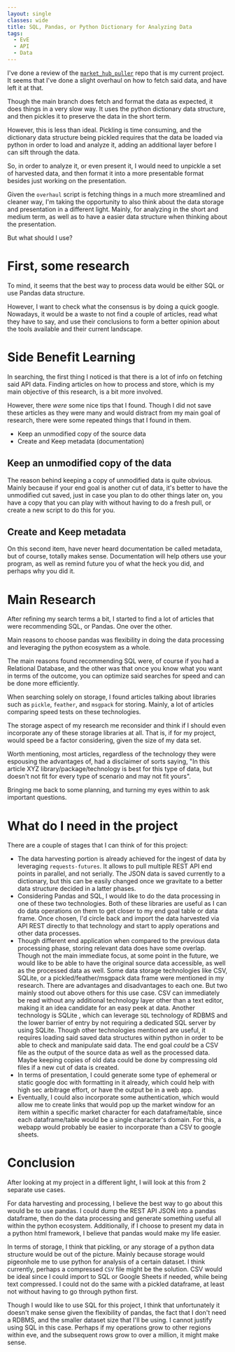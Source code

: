 ```yaml
---
layout: single
classes: wide
title: SQL, Pandas, or Python Dictionary for Analyzing Data
tags:
  - EvE
  - API
  - Data
---
```

I've done a review of the [`market_hub_puller`](https://github.com/Xavier-J-Ortiz/market_hub_puller) repo that is my current project. It seems that I've done a slight overhaul on how to fetch said data, and have left it at that.

Though the main branch does fetch and format the data as expected, it does things in a very slow way. It uses the python dictionary data structure, and then pickles it to preserve the data in the short term.

However, this is less than ideal. Pickling is time consuming, and the dictionary data structure being pickled requires that the data be loaded via python in order to load and analyze it, adding an additional layer before I can sift through the data.

So, in order to analyze it, or even present it, I would need to unpickle a set of harvested data, and then format it into a more presentable format besides just working on the presentation.

Given the `overhaul` script is fetching things in a much more streamlined and cleaner way, I'm taking the opportunity to also think about the data storage and presentation in a different light. Mainly, for analyzing in the short and medium term, as well as to have a easier data structure when thinking about the presentation.

But what should I use?

# First, some research
To mind, it seems that the best way to process data would be either SQL or use Pandas data structure.

However, I want to check what the consensus is by doing a quick google. Nowadays, it would be a waste to not find a couple of articles, read what they have to say, and use their conclusions to form a better opinion about the tools available and their current landscape.

# Side Benefit Learning
In searching, the first thing I noticed is that there is a lot of info on fetching said API data. Finding articles on how to process and store, which is my main objective of this research, is a bit more involved.

However, there _were_ some nice tips that I found. Though I did not save these articles as they were many and would distract from my main goal of research, there were some repeated things that I found in them.

- Keep an unmodified copy of the source data
- Create and Keep metadata (documentation)

## Keep an unmodified copy of the data
The reason behind keeping a copy of unmodified data is quite obvious. Mainly because if your end goal is another cut of data, it's better to have the unmodified cut saved, just in case you plan to do other things later on, you have a copy that you can play with without having to do a fresh pull, or create a new script to do this for you.

## Create and Keep metadata
On this second item, have never heard documentation be called metadata, but of course, totally makes sense. Documentation will help others use your program, as well as remind future you of what the heck you did, and perhaps why you did it.

# Main Research
After refining my search terms a bit, I started to find a lot of articles that were recommending SQL, or Pandas. One over the other.

Main reasons to choose pandas was flexibility in doing the data processing and leveraging the python ecosystem as a whole.

The main reasons found recommending SQL were, of course if you had a Relational Database, and the other was that once you know what you want in terms of the outcome, you can optimize said searches for speed and can be done more efficiently.

When searching solely on storage, I found articles talking about libraries such as `pickle`, `feather`, and `msgpack` for storing. Mainly, a lot of articles comparing speed tests on these technologies.

The storage aspect of my research me reconsider and think if I should even incorporate any of these storage libraries at all. That is, if for my project, would speed be a factor considering, given the size of my data set.

Worth mentioning, most articles, regardless of the technology they were espousing the advantages of, had a disclaimer of sorts saying, "In this article XYZ library/package/technology is best for this type of data, but doesn't not fit for every type of scenario and may not fit yours".

Bringing me back to some planning, and turning my eyes within to ask important questions.

# What do I need in the project

There are a couple of stages that I can think of for this project:

- The data harvesting portion is already achieved for the ingest of data by leveraging `requests-futures`. It allows to pull multiple REST API end points in parallel, and not serially. The JSON data is saved currently to a dictionary, but this can be easily changed once we gravitate to a better data structure decided in a latter phases.
- Considering Pandas and SQL, I would like to do the data processing in one of these two technologies. Both of these libraries are useful as I can do data operations on them to get closer to my end goal table or data frame. Once chosen, I'd circle back and import the data harvested via API REST directly to that technology and start to apply operations and other data processes.
- Though different end application when compared to the previous data processing phase, storing relevant data does have some overlap. Though not the main immediate focus, at some point in the future, we would like to be able to have the original source data accessible, as well as the processed data as well. Some data storage technologies like  CSV, SQLite, or a pickled/feather/msgpack data frame were mentioned in my research. There are advantages and disadvantages to each one. But two mainly stood out above others for this use case. CSV can immediately be read without any additional technology layer other than a text editor, making it an idea candidate for an easy peek at data. Another technology is SQLite , which can leverage `SQL` technology of RDBMS and the lower barrier of entry by not requiring a dedicated SQL server by using SQLite. Though other technologies mentioned are useful, it requires loading said saved data structures within python in order to be able to check and manipulate said data. The end goal _could_ be a CSV file as the output of the source data as well as the processed data. Maybe keeping copies of old data could be done by compressing old files if a new cut of data is created.
- In terms of presentation, I could generate some type of ephemeral or static google doc with formatting in it already, which could help with high sec arbitrage effort, or have the output be in a web app.
- Eventually, I could also incorporate some authentication, which would allow me to create links that would pop up the market window for an item within a specific market character for each dataframe/table, since each dataframe/table would be a single character's domain. For this, a webapp would probably be easier to incorporate than a CSV to google sheets.

# Conclusion
After looking at my project in a different light, I will look at this from 2 separate use cases.

For data harvesting and processing, I believe the best way to go about this would be to use pandas. I could dump the REST API JSON into a pandas dataframe, then do the data processing and generate something useful all within the python ecosystem. Additionally, if I choose to present my data in a python html framework, I believe that pandas would make my life easier.

In terms of storage, I think that pickling, or any storage of a python data structure would be out of the picture. Mainly because storage would pigeonhole me to use python for analysis of a certain dataset. I think currently, perhaps a compressed `CSV` file might be the solution. CSV would be ideal since I could import to SQL or Google Sheets if needed, while being text compressed. I could not do the same with a pickled dataframe, at least not without having to go through python first.

Though I would like to use SQL for this project, I think that unfortunately it doesn't make sense given the flexibility of pandas, the fact that I don't need a RDBMS, and the smaller dataset size that I'll be using. I cannot justify using SQL in this case. Perhaps if my operations grow to other regions within eve, and the subsequent rows grow to over a million, it might make sense.
